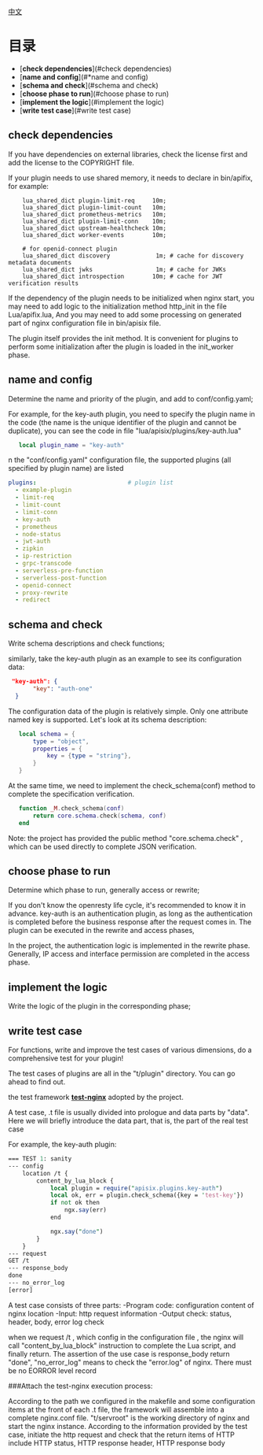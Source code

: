 <!--
#
# Licensed to the Apache Software Foundation (ASF) under one or more
# contributor license agreements.  See the NOTICE file distributed with
# this work for additional information regarding copyright ownership.
# The ASF licenses this file to You under the Apache License, Version 2.0
# (the "License"); you may not use this file except in compliance with
# the License.  You may obtain a copy of the License at
#
#     http://www.apache.org/licenses/LICENSE-2.0
#
# Unless required by applicable law or agreed to in writing, software
# distributed under the License is distributed on an "AS IS" BASIS,
# WITHOUT WARRANTIES OR CONDITIONS OF ANY KIND, either express or implied.
# See the License for the specific language governing permissions and
# limitations under the License.
#
-->
[中文](plugin-develop-cn.md)

# 目录
- [**check dependencies**](#check dependencies)
- [**name and config**](#*name and config)
- [**schema and check**](#schema and check)
- [**choose phase to run**](#choose phase to run)
- [**implement the logic**](#implement the logic)
- [**write test case**](#write test case)


## check dependencies

If you have dependencies on external libraries, check the license first and add the license to the COPYRIGHT file.

If your plugin needs to use shared memory, it needs to declare in bin/apifix, for example:

```nginx
    lua_shared_dict plugin-limit-req     10m;
    lua_shared_dict plugin-limit-count   10m;
    lua_shared_dict prometheus-metrics   10m;
    lua_shared_dict plugin-limit-conn    10m;
    lua_shared_dict upstream-healthcheck 10m;
    lua_shared_dict worker-events        10m;

    # for openid-connect plugin
    lua_shared_dict discovery             1m; # cache for discovery metadata documents
    lua_shared_dict jwks                  1m; # cache for JWKs
    lua_shared_dict introspection        10m; # cache for JWT verification results
```
If the dependency of the plugin needs to be initialized when nginx start, you may need to add logic to the initialization method http_init in the file Lua/apifix.lua,
And you may need to add some processing on generated part of nginx configuration file in bin/apisix file.

The plugin itself provides the init method. It is convenient for plugins to perform some initialization after the plugin is loaded in the init_worker phase.

## name and config

Determine the name and priority of the plugin, and add to conf/config.yaml;

For example, for the key-auth plugin, you need to specify the plugin name in the code (the name is the unique identifier of the plugin and cannot be duplicate),
you can see the code in file "lua/apisix/plugins/key-auth.lua"
```lua
   local plugin_name = "key-auth"
```
n the "conf/config.yaml" configuration file, the supported plugins (all specified by plugin name) are listed
```yaml
plugins:                          # plugin list
  - example-plugin
  - limit-req
  - limit-count
  - limit-conn
  - key-auth
  - prometheus
  - node-status
  - jwt-auth
  - zipkin
  - ip-restriction
  - grpc-transcode
  - serverless-pre-function
  - serverless-post-function
  - openid-connect
  - proxy-rewrite
  - redirect
```

## schema and check

Write schema descriptions and check functions;

similarly, take the key-auth plugin as an example to see its configuration data:
```json
 "key-auth": {
       "key": "auth-one"
  }
```
The configuration data of the plugin is relatively simple. 
Only one attribute named key is supported. Let's look at its schema description:
```lua
   local schema = {
       type = "object",
       properties = {
           key = {type = "string"},
       }
   }
```
At the same time, we need to implement the check_schema(conf) method to complete the specification verification.
```lua
   function _M.check_schema(conf)
       return core.schema.check(schema, conf)
   end
```
Note: the project has provided the public method "core.schema.check" , which can be used directly to complete JSON verification.

## choose phase to run

Determine which phase to run, generally access or rewrite; 

If you don't know the openresty life cycle, it's recommended to know it in advance.
key-auth is an authentication plugin, as long as the authentication is completed before the business response after the request comes in. The plugin can be executed in the rewrite and access phases,

In the project, the authentication logic is implemented in the rewrite phase. Generally, IP access and interface permission are completed in the access phase.

## implement the logic

Write the logic of the plugin in the corresponding phase;

## write test case

For functions, write and improve the test cases of various dimensions, do a comprehensive test for your plugin!
              
The test cases of plugins are all in the "t/plugin" directory. You can go ahead to find out.

the test framework [****test-nginx****](#https://github.com/openresty/test-nginx)  adopted by the project.

A test case, .t file is usually divided into prologue and data parts by "data". Here we will briefly introduce the data part, that is, the part of the real test case

For example, the key-auth plugin:              
              
              
```perl
=== TEST 1: sanity
--- config
    location /t {
        content_by_lua_block {
            local plugin = require("apisix.plugins.key-auth")
            local ok, err = plugin.check_schema({key = 'test-key'})
            if not ok then
                ngx.say(err)
            end

            ngx.say("done")
        }
    }
--- request
GET /t
--- response_body
done
--- no_error_log
[error]
```
A test case consists of three parts:
-Program code: configuration content of nginx location
-Input: http request information
-Output check: status, header, body, error log check


when we request /t , which config in the configuration file , the nginx will call "content_by_lua_block" instruction to complete the Lua script, and finally return. The assertion of the use case is response_body
return "done", "no_error_log" means to check the "error.log" of nginx. There must be no EORROR level record

###Attach the test-nginx execution process:

According to the path we configured in the makefile and some configuration items at the front of each .t file, the framework will assemble into a complete nginx.conf file. "t/servroot" is the working directory of nginx
and start the nginx instance. According to the information provided by the test case, initiate the http request and check that the return items of HTTP include HTTP status, HTTP response header, HTTP response body 

